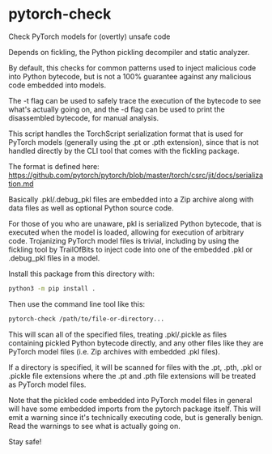 # pytorch-check

Check PyTorch models for (overtly) unsafe code

Depends on fickling, the Python pickling decompiler and static analyzer.

By default, this checks for common patterns used to inject malicious code
into Python bytecode, but is not a 100% guarantee against any malicious
code embedded into models.

The -t flag can be used to safely trace the execution of the bytecode to
see what's actually going on, and the -d flag can be used to print the
disassembled bytecode, for manual analysis.

This script handles the TorchScript serialization format that is used for
PyTorch models (generally using the .pt or .pth extension), since that is
not handled directly by the CLI tool that comes with the fickling package.

The format is defined here:
https://github.com/pytorch/pytorch/blob/master/torch/csrc/jit/docs/serialization.md

Basically .pkl/.debug_pkl files are embedded into a Zip archive along with
data files as well as optional Python source code.

For those of you who are unaware, pkl is serialized Python bytecode, that
is executed when the model is loaded, allowing for execution of arbitrary
code. Trojanizing PyTorch model files is trivial, including by using the
fickling tool by TrailOfBits to inject code into one of the embedded .pkl
or .debug_pkl files in a model.

Install this package from this directory with:
```bash
python3 -m pip install .
```

Then use the command line tool like this:
```bash
pytorch-check /path/to/file-or-directory...
```

This will scan all of the specified files, treating .pkl/.pickle as files
containing pickled Python bytecode directly, and any other files like they
are PyTorch model files (i.e. Zip archives with embedded .pkl files).

If a directory is specified, it will be scanned for files with the .pt, .pth,
.pkl or .pickle file extensions where the .pt and .pth file extensions will
be treated as PyTorch model files.

Note that the pickled code embedded into PyTorch model files in general will
have some embedded imports from the pytorch package itself. This will emit a
warning since it's technically executing code, but is generally benign. Read
the warnings to see what is actually going on.

Stay safe!

